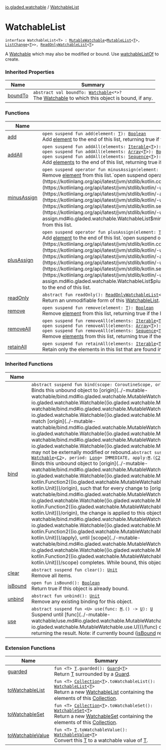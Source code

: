 [io.gladed.watchable](../index.md) / [WatchableList](./index.md)

# WatchableList

`interface WatchableList<T> : `[`MutableWatchable`](../-mutable-watchable/index.md)`<`[`MutableList`](https://kotlinlang.org/api/latest/jvm/stdlib/kotlin.collections/-mutable-list/index.html)`<`[`T`](index.md#T)`>, `[`ListChange`](../-list-change/index.md)`<`[`T`](index.md#T)`>>, `[`ReadOnlyWatchableList`](../-read-only-watchable-list.md)`<`[`T`](index.md#T)`>`

A [Watchable](https://kotlinlang.org/api/latest/jvm/stdlib/kotlin.collections/-list/index.html) which may also be modified or bound. Use [watchableListOf](../watchable-list-of.md) to create.

### Inherited Properties

| Name | Summary |
|---|---|
| [boundTo](../-mutable-watchable/bound-to.md) | `abstract val boundTo: `[`Watchable`](../-watchable/index.md)`<*>?`<br>The [Watchable](../-watchable/index.md) to which this object is bound, if any. |

### Functions

| Name | Summary |
|---|---|
| [add](add.md) | `open suspend fun add(element: `[`T`](index.md#T)`): `[`Boolean`](https://kotlinlang.org/api/latest/jvm/stdlib/kotlin/-boolean/index.html)<br>Add [element](add.md#io.gladed.watchable.WatchableList$add(io.gladed.watchable.WatchableList.T)/element) to the end of this list, returning true if the list changed. |
| [addAll](add-all.md) | `open suspend fun addAll(elements: `[`Iterable`](https://kotlinlang.org/api/latest/jvm/stdlib/kotlin.collections/-iterable/index.html)`<`[`T`](index.md#T)`>): `[`Boolean`](https://kotlinlang.org/api/latest/jvm/stdlib/kotlin/-boolean/index.html)<br>`open suspend fun addAll(elements: `[`Array`](https://kotlinlang.org/api/latest/jvm/stdlib/kotlin/-array/index.html)`<`[`T`](index.md#T)`>): `[`Boolean`](https://kotlinlang.org/api/latest/jvm/stdlib/kotlin/-boolean/index.html)<br>`open suspend fun addAll(elements: `[`Sequence`](https://kotlinlang.org/api/latest/jvm/stdlib/kotlin.sequences/-sequence/index.html)`<`[`T`](index.md#T)`>): `[`Boolean`](https://kotlinlang.org/api/latest/jvm/stdlib/kotlin/-boolean/index.html)<br>Add [elements](add-all.md#io.gladed.watchable.WatchableList$addAll(kotlin.collections.Iterable((io.gladed.watchable.WatchableList.T)))/elements) to the end of this list, returning true if the list changed. |
| [minusAssign](minus-assign.md) | `open suspend operator fun minusAssign(element: `[`T`](index.md#T)`): `[`Unit`](https://kotlinlang.org/api/latest/jvm/stdlib/kotlin/-unit/index.html)<br>Remove [element](minus-assign.md#io.gladed.watchable.WatchableList$minusAssign(io.gladed.watchable.WatchableList.T)/element) from this list.`open suspend operator fun minusAssign(elements: `[`Iterable`](https://kotlinlang.org/api/latest/jvm/stdlib/kotlin.collections/-iterable/index.html)`<`[`T`](index.md#T)`>): `[`Unit`](https://kotlinlang.org/api/latest/jvm/stdlib/kotlin/-unit/index.html)<br>`open suspend operator fun minusAssign(elements: `[`Array`](https://kotlinlang.org/api/latest/jvm/stdlib/kotlin/-array/index.html)`<`[`T`](index.md#T)`>): `[`Unit`](https://kotlinlang.org/api/latest/jvm/stdlib/kotlin/-unit/index.html)<br>`open suspend operator fun minusAssign(elements: `[`Sequence`](https://kotlinlang.org/api/latest/jvm/stdlib/kotlin.sequences/-sequence/index.html)`<`[`T`](index.md#T)`>): `[`Unit`](https://kotlinlang.org/api/latest/jvm/stdlib/kotlin/-unit/index.html)<br>Remove [elements](minus-assign.md#io.gladed.watchable.WatchableList$minusAssign(kotlin.collections.Iterable((io.gladed.watchable.WatchableList.T)))/elements) from this list. |
| [plusAssign](plus-assign.md) | `open suspend operator fun plusAssign(element: `[`T`](index.md#T)`): `[`Unit`](https://kotlinlang.org/api/latest/jvm/stdlib/kotlin/-unit/index.html)<br>Add [element](plus-assign.md#io.gladed.watchable.WatchableList$plusAssign(io.gladed.watchable.WatchableList.T)/element) to the end of this list.`open suspend operator fun plusAssign(elements: `[`Iterable`](https://kotlinlang.org/api/latest/jvm/stdlib/kotlin.collections/-iterable/index.html)`<`[`T`](index.md#T)`>): `[`Unit`](https://kotlinlang.org/api/latest/jvm/stdlib/kotlin/-unit/index.html)<br>`open suspend operator fun plusAssign(elements: `[`Array`](https://kotlinlang.org/api/latest/jvm/stdlib/kotlin/-array/index.html)`<`[`T`](index.md#T)`>): `[`Unit`](https://kotlinlang.org/api/latest/jvm/stdlib/kotlin/-unit/index.html)<br>`open suspend operator fun plusAssign(elements: `[`Sequence`](https://kotlinlang.org/api/latest/jvm/stdlib/kotlin.sequences/-sequence/index.html)`<`[`T`](index.md#T)`>): `[`Unit`](https://kotlinlang.org/api/latest/jvm/stdlib/kotlin/-unit/index.html)<br>Add [elements](plus-assign.md#io.gladed.watchable.WatchableList$plusAssign(kotlin.collections.Iterable((io.gladed.watchable.WatchableList.T)))/elements) to the end of this list. |
| [readOnly](read-only.md) | `abstract fun readOnly(): `[`ReadOnlyWatchableList`](../-read-only-watchable-list.md)`<`[`T`](index.md#T)`>`<br>Return an unmodifiable form of this [WatchableList](./index.md). |
| [remove](remove.md) | `open suspend fun remove(element: `[`T`](index.md#T)`): `[`Boolean`](https://kotlinlang.org/api/latest/jvm/stdlib/kotlin/-boolean/index.html)<br>Remove [element](remove.md#io.gladed.watchable.WatchableList$remove(io.gladed.watchable.WatchableList.T)/element) from this list, returning true if the list changed. |
| [removeAll](remove-all.md) | `open suspend fun removeAll(elements: `[`Iterable`](https://kotlinlang.org/api/latest/jvm/stdlib/kotlin.collections/-iterable/index.html)`<`[`T`](index.md#T)`>): `[`Boolean`](https://kotlinlang.org/api/latest/jvm/stdlib/kotlin/-boolean/index.html)<br>`open suspend fun removeAll(elements: `[`Array`](https://kotlinlang.org/api/latest/jvm/stdlib/kotlin/-array/index.html)`<`[`T`](index.md#T)`>): `[`Boolean`](https://kotlinlang.org/api/latest/jvm/stdlib/kotlin/-boolean/index.html)<br>`open suspend fun removeAll(elements: `[`Sequence`](https://kotlinlang.org/api/latest/jvm/stdlib/kotlin.sequences/-sequence/index.html)`<`[`T`](index.md#T)`>): `[`Boolean`](https://kotlinlang.org/api/latest/jvm/stdlib/kotlin/-boolean/index.html)<br>Remove [elements](remove-all.md#io.gladed.watchable.WatchableList$removeAll(kotlin.collections.Iterable((io.gladed.watchable.WatchableList.T)))/elements) from this list, returning true if the list changed. |
| [retainAll](retain-all.md) | `open suspend fun retainAll(elements: `[`Iterable`](https://kotlinlang.org/api/latest/jvm/stdlib/kotlin.collections/-iterable/index.html)`<`[`T`](index.md#T)`>): `[`Boolean`](https://kotlinlang.org/api/latest/jvm/stdlib/kotlin/-boolean/index.html)<br>Retain only the elements in this list that are found in [elements](retain-all.md#io.gladed.watchable.WatchableList$retainAll(kotlin.collections.Iterable((io.gladed.watchable.WatchableList.T)))/elements), returning true if the list changed. |

### Inherited Functions

| Name | Summary |
|---|---|
| [bind](../-mutable-watchable/bind.md) | `abstract suspend fun bind(scope: CoroutineScope, origin: `[`Watchable`](../-watchable/index.md)`<`[`C`](../-mutable-watchable/index.md#C)`>): `[`Unit`](https://kotlinlang.org/api/latest/jvm/stdlib/kotlin/-unit/index.html)<br>Binds this unbound object to [origin](../-mutable-watchable/bind.md#io.gladed.watchable.MutableWatchable$bind(kotlinx.coroutines.CoroutineScope, io.gladed.watchable.Watchable((io.gladed.watchable.MutableWatchable.C)))/origin), such that when [origin](../-mutable-watchable/bind.md#io.gladed.watchable.MutableWatchable$bind(kotlinx.coroutines.CoroutineScope, io.gladed.watchable.Watchable((io.gladed.watchable.MutableWatchable.C)))/origin) changes, this object is updated to match [origin](../-mutable-watchable/bind.md#io.gladed.watchable.MutableWatchable$bind(kotlinx.coroutines.CoroutineScope, io.gladed.watchable.Watchable((io.gladed.watchable.MutableWatchable.C)))/origin) exactly, until [scope](../-mutable-watchable/bind.md#io.gladed.watchable.MutableWatchable$bind(kotlinx.coroutines.CoroutineScope, io.gladed.watchable.Watchable((io.gladed.watchable.MutableWatchable.C)))/scope) completes. While bound, this object may not be externally modified or rebound.`abstract suspend fun <C2 : `[`Change`](../-change.md)`> bind(scope: CoroutineScope, origin: `[`Watchable`](../-watchable/index.md)`<`[`C2`](../-mutable-watchable/bind.md#C2)`>, period: `[`Long`](https://kotlinlang.org/api/latest/jvm/stdlib/kotlin/-long/index.html)` = IMMEDIATE, apply: `[`M`](../-mutable-watchable/index.md#M)`.(`[`C2`](../-mutable-watchable/bind.md#C2)`) -> `[`Unit`](https://kotlinlang.org/api/latest/jvm/stdlib/kotlin/-unit/index.html)`): `[`Unit`](https://kotlinlang.org/api/latest/jvm/stdlib/kotlin/-unit/index.html)<br>Binds this unbound object to [origin](../-mutable-watchable/bind.md#io.gladed.watchable.MutableWatchable$bind(kotlinx.coroutines.CoroutineScope, io.gladed.watchable.Watchable((io.gladed.watchable.MutableWatchable.bind.C2)), kotlin.Long, kotlin.Function2((io.gladed.watchable.MutableWatchable.M, io.gladed.watchable.MutableWatchable.bind.C2, kotlin.Unit)))/origin), such that for every change to [origin](../-mutable-watchable/bind.md#io.gladed.watchable.MutableWatchable$bind(kotlinx.coroutines.CoroutineScope, io.gladed.watchable.Watchable((io.gladed.watchable.MutableWatchable.bind.C2)), kotlin.Long, kotlin.Function2((io.gladed.watchable.MutableWatchable.M, io.gladed.watchable.MutableWatchable.bind.C2, kotlin.Unit)))/origin), the change is applied to this object with [apply](../-mutable-watchable/bind.md#io.gladed.watchable.MutableWatchable$bind(kotlinx.coroutines.CoroutineScope, io.gladed.watchable.Watchable((io.gladed.watchable.MutableWatchable.bind.C2)), kotlin.Long, kotlin.Function2((io.gladed.watchable.MutableWatchable.M, io.gladed.watchable.MutableWatchable.bind.C2, kotlin.Unit)))/apply), until [scope](../-mutable-watchable/bind.md#io.gladed.watchable.MutableWatchable$bind(kotlinx.coroutines.CoroutineScope, io.gladed.watchable.Watchable((io.gladed.watchable.MutableWatchable.bind.C2)), kotlin.Long, kotlin.Function2((io.gladed.watchable.MutableWatchable.M, io.gladed.watchable.MutableWatchable.bind.C2, kotlin.Unit)))/scope) completes. While bound, this object may not be externally modified or rebound. |
| [clear](../-mutable-watchable/clear.md) | `abstract suspend fun clear(): `[`Unit`](https://kotlinlang.org/api/latest/jvm/stdlib/kotlin/-unit/index.html)<br>Remove all items. |
| [isBound](../-mutable-watchable/is-bound.md) | `open fun isBound(): `[`Boolean`](https://kotlinlang.org/api/latest/jvm/stdlib/kotlin/-boolean/index.html)<br>Return true if this object is already bound. |
| [unbind](../-mutable-watchable/unbind.md) | `abstract fun unbind(): `[`Unit`](https://kotlinlang.org/api/latest/jvm/stdlib/kotlin/-unit/index.html)<br>Remove any existing binding for this object. |
| [use](../-mutable-watchable/use.md) | `abstract suspend fun <U> use(func: `[`M`](../-mutable-watchable/index.md#M)`.() -> `[`U`](../-mutable-watchable/use.md#U)`): `[`U`](../-mutable-watchable/use.md#U)<br>Suspend until [func](../-mutable-watchable/use.md#io.gladed.watchable.MutableWatchable$use(kotlin.Function1((io.gladed.watchable.MutableWatchable.M, io.gladed.watchable.MutableWatchable.use.U)))/func) can safely execute, reading and/or writing data on [M](../-mutable-watchable/index.md#M) as desired and returning the result. Note: if currently bound ([isBound](../-mutable-watchable/is-bound.md) returns true), attempts to modify [M](../-mutable-watchable/index.md#M) will throw. |

### Extension Functions

| Name | Summary |
|---|---|
| [guarded](../../io.gladed.watchable.util/guarded.md) | `fun <T> `[`T`](../../io.gladed.watchable.util/guarded.md#T)`.guarded(): `[`Guard`](../../io.gladed.watchable.util/-guard/index.md)`<`[`T`](../../io.gladed.watchable.util/guarded.md#T)`>`<br>Return [T](../../io.gladed.watchable.util/guarded.md#T) surrounded by a [Guard](../../io.gladed.watchable.util/-guard/index.md). |
| [toWatchableList](../kotlin.collections.-collection/to-watchable-list.md) | `fun <T> `[`Collection`](https://kotlinlang.org/api/latest/jvm/stdlib/kotlin.collections/-collection/index.html)`<`[`T`](../kotlin.collections.-collection/to-watchable-list.md#T)`>.toWatchableList(): `[`WatchableList`](./index.md)`<`[`T`](../kotlin.collections.-collection/to-watchable-list.md#T)`>`<br>Return a new [WatchableList](./index.md) containing the elements of this [Collection](https://kotlinlang.org/api/latest/jvm/stdlib/kotlin.collections/-collection/index.html). |
| [toWatchableSet](../kotlin.collections.-collection/to-watchable-set.md) | `fun <T> `[`Collection`](https://kotlinlang.org/api/latest/jvm/stdlib/kotlin.collections/-collection/index.html)`<`[`T`](../kotlin.collections.-collection/to-watchable-set.md#T)`>.toWatchableSet(): `[`WatchableSet`](../-watchable-set/index.md)`<`[`T`](../kotlin.collections.-collection/to-watchable-set.md#T)`>`<br>Return a new [WatchableSet](../-watchable-set/index.md) containing the elements of this [Collection](https://kotlinlang.org/api/latest/jvm/stdlib/kotlin.collections/-collection/index.html). |
| [toWatchableValue](../to-watchable-value.md) | `fun <T> `[`T`](../to-watchable-value.md#T)`.toWatchableValue(): `[`WatchableValue`](../-watchable-value/index.md)`<`[`T`](../to-watchable-value.md#T)`>`<br>Convert this [T](../to-watchable-value.md#T) to a watchable value of [T](../to-watchable-value.md#T). |
